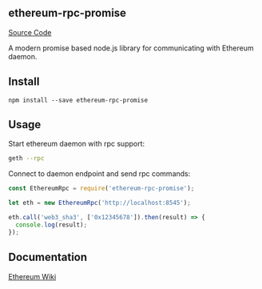 ## ethereum-rpc-promise

[Source Code](https://github.com/lovevialik/ethereum-rpc-promise.git)

A modern promise based node.js library for communicating with Ethereum daemon.

## Install

```
npm install --save ethereum-rpc-promise
```

## Usage

Start ethereum daemon with rpc support:

```bash
geth --rpc
```

Connect to daemon endpoint and send rpc commands:

```js
const EthereumRpc = require('ethereum-rpc-promise');

let eth = new EthereumRpc('http://localhost:8545');

eth.call('web3_sha3', ['0x12345678']).then(result) => {
  console.log(result);
});
```

## Documentation

[Ethereum Wiki](https://github.com/ethereum/wiki/wiki/JSON-RPC)
